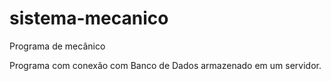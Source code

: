 # sistema-mecanico
 Programa de mecânico 

Programa com conexão com Banco de Dados armazenado em um servidor.
